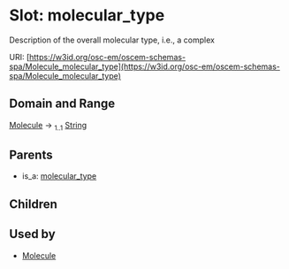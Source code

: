 
# Slot: molecular_type

Description of the overall molecular type, i.e., a complex

URI: [https://w3id.org/osc-em/oscem-schemas-spa/Molecule_molecular_type](https://w3id.org/osc-em/oscem-schemas-spa/Molecule_molecular_type)


## Domain and Range

[Molecule](Molecule.md) &#8594;  <sub>1..1</sub> [String](types/String.md)

## Parents

 *  is_a: [molecular_type](molecular_type.md)

## Children


## Used by

 * [Molecule](Molecule.md)
